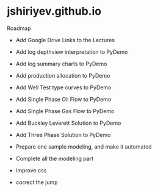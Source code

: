 # jshiriyev.github.io

Roadmap

- Add Google Drive Links to the Lectures

- Add log depthview interpretation to PyDemo
- Add log summary charts to PyDemo
- Add production allocation to PyDemo
- Add Well Test type curves to PyDemo
- Add Single Phase Oil Flow to PyDemo
- Add Single Phase Gas Flow to PyDemo
- Add Buckley Leverett Solution to PyDemo
- Add Three Phase Solution to PyDemo

- Prepare one sample modeling, and make it automated
- Complete all the modeling part

- improve css
- correct the jump